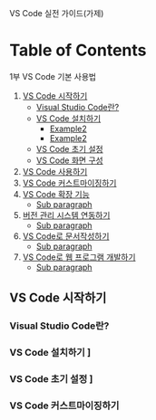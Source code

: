 VS Code 실전 가이드(가제)


# Table of Contents

1부 VS Code 기본 사용법

1. [VS Code 시작하기](#start-vs-code)
   - [Visual Studio Code란?](#what-is-visual-studio-code?)
   - [VS Code 설치하기](#installing-vs-code)
      - [Example2](#example2)
      - [Example2](#example2) 
   - [VS Code 초기 설정](#VSCode-Initial-Setup)
   - [VS Code 화면 구성](#VSCode-View-Configuration)
2. [VS Code 사용하기](#Programming-Support)
3. [VS Code 커스트마이징하기](#customizing-vs-code)
4. [VS Code 확장 기능](#fourth-examplehttpwwwfourthexamplecom)
   - [Sub paragraph](#subparagraph1)
5. [버전 관리 시스템 연동하기](#fourth-examplehttpwwwfourthexamplecom)
   - [Sub paragraph](#subparagraph1)
6. [VS Code로 문서작성하기](#fourth-examplehttpwwwfourthexamplecom)
   - [Sub paragraph](#subparagraph1)      
7. [VS Code로 웹 프로그램 개발하기](#fourth-examplehttpwwwfourthexamplecom)
   - [Sub paragraph](#subparagraph1)       


## VS Code 시작하기 <a name="introduction"></a>
### Visual Studio Code란? <a name="what-is-visual-studio-code?"></a>
### VS Code 설치하기 <a name="installing-vs-code"></a>]
### VS Code 초기 설정 <a name="vs-code-initial-setup"></a>]
### VS Code 커스트마이징하기 <a name="customizing-vs-code"></a>
